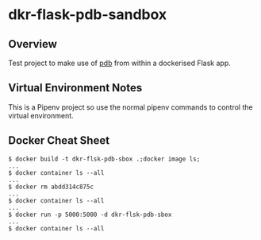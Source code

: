 # dkr-flask-pdb-sandbox
## Overview
Test project to make use of [pdb](https://docs.python.org/3/library/pdb.html) from within a dockerised Flask app.


## Virtual Environment Notes
This is a Pipenv project so use the normal pipenv commands to control the virtual environment.


## Docker Cheat Sheet 

```
$ docker build -t dkr-flsk-pdb-sbox .;docker image ls;
...
$ docker container ls --all
...
$ docker rm abdd314c875c
...
$ docker container ls --all
...
$ docker run -p 5000:5000 -d dkr-flsk-pdb-sbox
...
$ docker container ls --all
```
